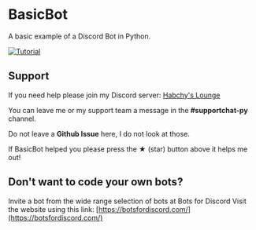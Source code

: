 # BasicBot
A basic example of a Discord Bot in Python.

[![Tutorial](https://i.imgur.com/DOPSGWV.png)](https://github.com/Habchy/BasicBot/wiki)

## Support

If you need help please join my Discord server: [Habchy's Lounge](https://discord.gg/FNNNgqb)

You can leave me or my support team a message in the **#supportchat-py** channel.

Do not leave a **Github Issue** here, I do not look at those.

If BasicBot helped you please press the ★ (star) button above it helps me out!

## Don't want to code your own bots?
Invite a bot from the wide range selection of bots at Bots for Discord
Visit the website using this link: [https://botsfordiscord.com/](https://botsfordiscord.com/)
